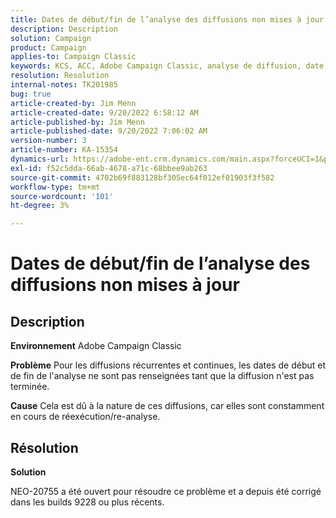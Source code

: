 ```yaml
---
title: Dates de début/fin de l’analyse des diffusions non mises à jour
description: Description
solution: Campaign
product: Campaign
applies-to: Campaign Classic
keywords: KCS, ACC, Adobe Campaign Classic, analyse de diffusion, date de début, date de fin, mise à jour incorrecte, diffusions récurrentes, diffusions continues, NEO-20755
resolution: Resolution
internal-notes: TK201985
bug: true
article-created-by: Jim Menn
article-created-date: 9/20/2022 6:58:12 AM
article-published-by: Jim Menn
article-published-date: 9/20/2022 7:06:02 AM
version-number: 3
article-number: KA-15354
dynamics-url: https://adobe-ent.crm.dynamics.com/main.aspx?forceUCI=1&pagetype=entityrecord&etn=knowledgearticle&id=cc2bdd93-b138-ed11-9db1-0022480866ad
exl-id: f52c5dda-66ab-4678-a71c-68bbee9ab263
source-git-commit: 4702b69f883128bf305ec64f012ef01903f3f582
workflow-type: tm+mt
source-wordcount: '101'
ht-degree: 3%

---
```


# Dates de début/fin de l’analyse des diffusions non mises à jour

## Description


<b>Environnement</b>
Adobe Campaign Classic

<b>Problème</b>
Pour les diffusions récurrentes et continues, les dates de début et de fin de l&#39;analyse ne sont pas renseignées tant que la diffusion n&#39;est pas terminée.

<b>Cause</b>
Cela est dû à la nature de ces diffusions, car elles sont constamment en cours de réexécution/re-analyse.


## Résolution


<b>Solution</b>

NEO-20755 a été ouvert pour résoudre ce problème et a depuis été corrigé dans les builds 9228 ou plus récents.
